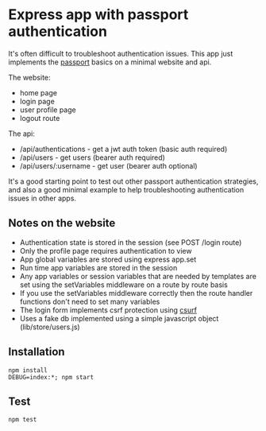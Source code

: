 # Express app with passport authentication

It's often difficult to troubleshoot authentication issues. This app
just implements the [passport](http://passportjs.org/) basics on a
minimal website and api.

The website:

- home page
- login page
- user profile page
- logout route

The api:

- /api/authentications - get a jwt auth token (basic auth required)
- /api/users           - get users            (bearer auth required)
- /api/users/:username - get user             (bearer auth optional)

It's a good starting point to test out other passport authentication strategies,
and also a good minimal example to help troubleshooting authentication
issues in other apps.

## Notes on the website

- Authentication state is stored in the session (see POST /login route)
- Only the profile page requires authentication to view
- App global variables are stored using express app.set
- Run time app variables are stored in the session
- Any app variables or session variables that are needed by templates
  are set using the setVariables middleware on a route by route basis
- If you use the setVariables middleware correctly then the route handler
  functions don't need to set many variables
- The login form implements csrf protection using
  [csurf](https://github.com/expressjs/csurf)
- Uses a fake db implemented using a simple javascript object
  (lib/store/users.js)

## Installation

```
npm install
DEBUG=index:*; npm start
```

## Test

```
npm test
```
